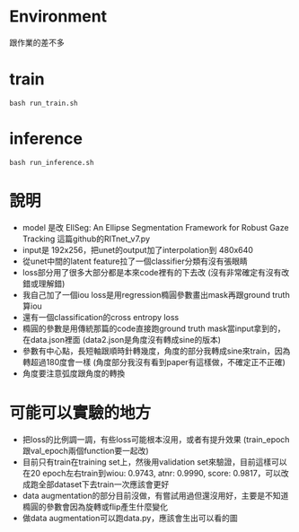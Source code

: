 # Environment
跟作業的差不多

# train
```shell script=
bash run_train.sh
```

# inference
```shell script=
bash run_inference.sh
```

# 說明
* model 是改 EllSeg: An Ellipse Segmentation Framework for Robust Gaze Tracking 這篇github的RITnet_v7.py
* input是 192x256，把unet的output加了interpolation到 480x640
* 從unet中間的latent feature拉了一個classifier分類有沒有張眼睛
* loss部分用了很多大部分都是本來code裡有的下去改 (沒有非常確定有沒有改錯或理解錯)
* 我自己加了一個iou loss是用regression橢圓參數畫出mask再跟ground truth算iou
* 還有一個classification的cross entropy loss
* 橢圓的參數是用傳統那篇的code直接跑ground truth mask當input拿到的，在data.json裡面 (data2.json是角度沒有轉成sine的版本)
* 參數有中心點，長短軸跟順時針轉幾度，角度的部分我轉成sine來train，因為轉超過180度會一樣 (角度部分我沒有看到paper有這樣做，不確定正不正確)
* 角度要注意弧度跟角度的轉換

# 可能可以實驗的地方
* 把loss的比例調一調，有些loss可能根本沒用，或者有提升效果 (train_epoch跟val_epoch兩個function要一起改)
* 目前只有train在training set上，然後用validation set來驗證，目前這樣可以在20 epoch左右train到wiou: 0.9743, atnr: 0.9990, score: 0.9817，可以改成跑全部dataset下去train一次應該會更好
* data augmentation的部分目前沒做，有嘗試用過但還沒用好，主要是不知道橢圓的參數會因為旋轉或flip產生什麼變化
* 做data augmentation可以跑data.py，應該會生出可以看的圖


